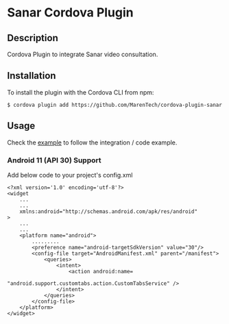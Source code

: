 Sanar Cordova Plugin
===================================

## Description

Cordova Plugin to integrate Sanar video consultation.

## Installation
To install the plugin with the Cordova CLI from npm:

```
$ cordova plugin add https://github.com/MarenTech/cordova-plugin-sanar
```

## Usage
Check the [example](example/) to follow the integration / code example.

### Android 11 (API 30) Support
Add below code to your project's config.xml

```
<?xml version='1.0' encoding='utf-8'?>
<widget
    ...
    ...
    xmlns:android="http://schemas.android.com/apk/res/android"
>
    ...
    ...
    <platform name="android">
        .........
        <preference name="android-targetSdkVersion" value="30"/>
        <config-file target="AndroidManifest.xml" parent="/manifest">
            <queries>
                <intent>
                    <action android:name=
                        "android.support.customtabs.action.CustomTabsService" />
                </intent>
            </queries>
        </config-file>
    </platform>
</widget>
```

